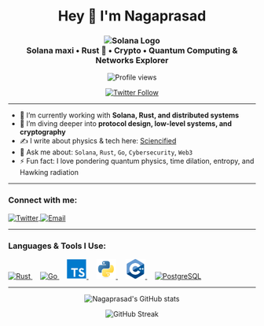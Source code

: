 <h1 align="center">Hey 👋 I'm Nagaprasad</h1>
<h3 align="center">
  <img src="https://solana.com/src/img/branding/solanaLogoMark.svg" alt="Solana Logo" width="80" height="80" /><br/>
  Solana maxi • Rust 🦀 • Crypto • Quantum Computing & Networks Explorer
</h3>

<p align="center">
  <img src="https://komarev.com/ghpvc/?username=nagaprasadvr&label=Profile%20views&color=0e75b6&style=flat" alt="Profile views" />
</p>

<p align="center">
  <a href="https://twitter.com/nagaprasad_246" target="blank">
    <img src="https://img.shields.io/twitter/follow/nagaprasad_246?logo=twitter&style=for-the-badge" alt="Twitter Follow" />
  </a>
</p>

---

- 🔭 I’m currently working with **Solana, Rust, and distributed systems**
- 🧠 I’m diving deeper into **protocol design, low-level systems, and cryptography**
- ✍️ I write about physics & tech here: [Sciencified](https://p5hysics.wixsite.com/sciencified)
- 💬 Ask me about: `Solana`, `Rust`, `Go`, `Cybersecurity`, `Web3`
- ⚡ Fun fact: I love pondering quantum physics, time dilation, entropy, and Hawking radiation

---

<h3 align="left">Connect with me:</h3>

<p align="left">
  <a href="https://twitter.com/nagaprasad_246" target="blank">
    <img align="center" src="https://www.svgrepo.com/show/475689/twitter-color.svg" alt="Twitter" height="30" width="40" />
  </a>
  <a href="mailto:nagaprasadvr246@gmail.com" target="blank">
    <img align="center" src="https://www.svgrepo.com/show/223047/gmail.svg" alt="Email" height="30" width="40" />
  </a>
</p>

---

<h3 align="left">Languages & Tools I Use:</h3>

<p align="left">
  <a href="https://www.rust-lang.org" target="_blank" rel="noreferrer">
    <img src="https://www.svgrepo.com/show/374056/rust.svg" alt="Rust" width="40" height="40"/>
  </a>&nbsp;&nbsp;&nbsp;
  <a href="https://golang.org" target="_blank" rel="noreferrer">
    <img src="https://www.svgrepo.com/show/353795/go.svg" alt="Go" width="40" height="40"/>
  </a>&nbsp;&nbsp;&nbsp;
  <a href="https://www.typescriptlang.org/" target="_blank" rel="noreferrer">
    <img src="https://raw.githubusercontent.com/devicons/devicon/master/icons/typescript/typescript-original.svg" alt="TypeScript" width="40" height="40"/>
  </a>&nbsp;&nbsp;&nbsp;
  <a href="https://www.python.org" target="_blank" rel="noreferrer">
    <img src="https://raw.githubusercontent.com/devicons/devicon/master/icons/python/python-original.svg" alt="Python" width="40" height="40"/>
  </a>&nbsp;&nbsp;&nbsp;
  <a href="https://isocpp.org/" target="_blank" rel="noreferrer">
    <img src="https://raw.githubusercontent.com/devicons/devicon/master/icons/cplusplus/cplusplus-original.svg" alt="C++" width="40" height="40"/>
  </a>&nbsp;&nbsp;&nbsp;
  <a href="https://www.postgresql.org" target="_blank" rel="noreferrer">
    <img src="https://www.svgrepo.com/show/354200/postgresql.svg" alt="PostgreSQL" width="40" height="40"/>
  </a>
</p>

---

<p align="center">
  <img src="https://github-readme-stats.vercel.app/api?username=nagaprasadvr&show_icons=true&locale=en" alt="Nagaprasad's GitHub stats" />
</p>

<p align="center">
  <img src="https://github-readme-streak-stats.herokuapp.com/?user=nagaprasadvr&" alt="GitHub Streak" />
</p>
